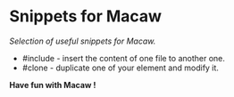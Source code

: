 # Snippets for Macaw

*Selection of useful snippets for Macaw.*  

- \#include - insert the content of one file to another one.  
- \#clone - duplicate one of your element and modify it.  

**Have fun with Macaw !**  
